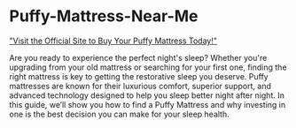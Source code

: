 # Puffy-Mattress-Near-Me


["Visit the Official Site to Buy Your Puffy Mattress Today!"](https://www.offerplox.com/e-commerce/puffy-mattress-reviews/)

Are you ready to experience the perfect night's sleep? Whether you're upgrading from your old mattress or searching for your first one, finding the right mattress is key to getting the restorative sleep you deserve. Puffy mattresses are known for their luxurious comfort, superior support, and advanced technology designed to help you sleep better night after night. In this guide, we’ll show you how to find a Puffy Mattress and why investing in one is the best decision you can make for your sleep health.
